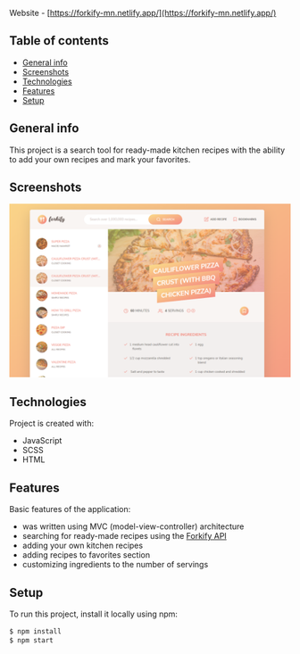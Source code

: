 Website - [https://forkify-mn.netlify.app/](https://forkify-mn.netlify.app/)

## Table of contents
* [General info](#general-info)
* [Screenshots](#screenshots)
* [Technologies](#technologies)
* [Features](#features)
* [Setup](#setup)

## General info
This project is a search tool for ready-made kitchen recipes with 
the ability to add your own recipes and mark your favorites.



## Screenshots
![Alt text](./src/img/app1.png?raw=true "Recipes screenshot")
	
## Technologies
Project is created with:
* JavaScript
* SCSS
* HTML

## Features
Basic features of the application:
* was written using MVC (model-view-controller) architecture
* searching for ready-made recipes using the [Forkify API](https://forkify-api.herokuapp.com/)
* adding your own kitchen recipes
* adding recipes to favorites section
* customizing ingredients to the number of servings

## Setup
To run this project, install it locally using npm:

```
$ npm install
$ npm start
```
